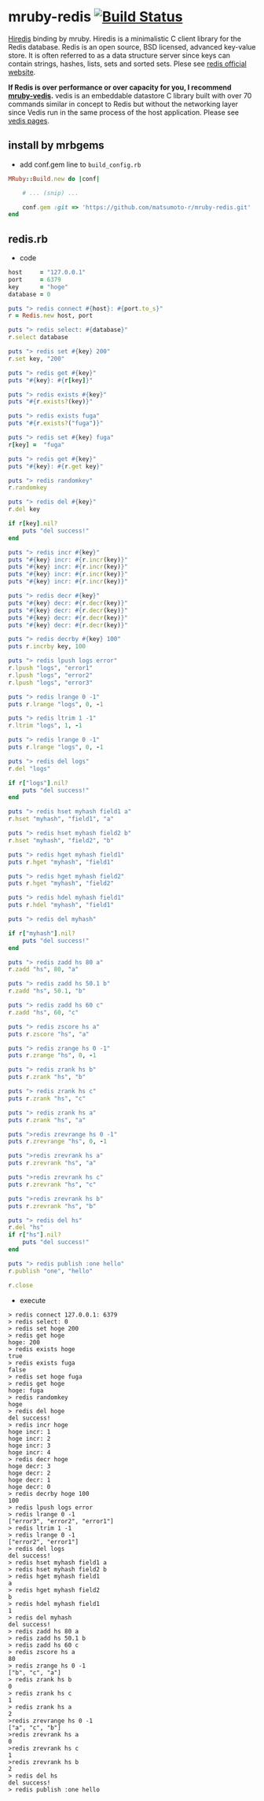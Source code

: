 # mruby-redis   [![Build Status](https://travis-ci.org/matsumoto-r/mruby-redis.png?branch=master)](https://travis-ci.org/matsumoto-r/mruby-redis)
[Hiredis](https://github.com/redis/hiredis) binding by mruby. Hiredis is a minimalistic C client library for the Redis database. Redis is an open source, BSD licensed, advanced key-value store. It is often referred to as a data structure server since keys can contain strings, hashes, lists, sets and sorted sets. Plese see [redis official website](http://redis.io/).

__If Redis is over performance or over capacity for you, I recommend [mruby-vedis](https://github.com/matsumoto-r/mruby-vedis).__ vedis is an embeddable datastore C library built with over 70 commands similar in concept to Redis but without the networking layer since Vedis run in the same process of the host application.
Please see [vedis pages](http://vedis.symisc.net/index.html).
## install by mrbgems
 - add conf.gem line to `build_config.rb`
```ruby
MRuby::Build.new do |conf|

    # ... (snip) ...

    conf.gem :git => 'https://github.com/matsumoto-r/mruby-redis.git'
end
```


## redis.rb

* code


```ruby
host     = "127.0.0.1"
port     = 6379
key      = "hoge"
database = 0

puts "> redis connect #{host}: #{port.to_s}"
r = Redis.new host, port

puts "> redis select: #{database}"
r.select database

puts "> redis set #{key} 200"
r.set key, "200"

puts "> redis get #{key}"
puts "#{key}: #{r[key]}"

puts "> redis exists #{key}"
puts "#{r.exists?(key)}"

puts "> redis exists fuga"
puts "#{r.exists?("fuga")}"

puts "> redis set #{key} fuga"
r[key] =  "fuga"

puts "> redis get #{key}"
puts "#{key}: #{r.get key}"

puts "> redis randomkey"
r.randomkey

puts "> redis del #{key}"
r.del key

if r[key].nil?
    puts "del success!"
end

puts "> redis incr #{key}"
puts "#{key} incr: #{r.incr(key)}"
puts "#{key} incr: #{r.incr(key)}"
puts "#{key} incr: #{r.incr(key)}"
puts "#{key} incr: #{r.incr(key)}"

puts "> redis decr #{key}"
puts "#{key} decr: #{r.decr(key)}"
puts "#{key} decr: #{r.decr(key)}"
puts "#{key} decr: #{r.decr(key)}"
puts "#{key} decr: #{r.decr(key)}"

puts "> redis decrby #{key} 100"
puts r.incrby key, 100

puts "> redis lpush logs error"
r.lpush "logs", "error1"
r.lpush "logs", "error2"
r.lpush "logs", "error3"

puts "> redis lrange 0 -1"
puts r.lrange "logs", 0, -1

puts "> redis ltrim 1 -1"
r.ltrim "logs", 1, -1

puts "> redis lrange 0 -1"
puts r.lrange "logs", 0, -1

puts "> redis del logs"
r.del "logs"

if r["logs"].nil?
    puts "del success!"
end

puts "> redis hset myhash field1 a"
r.hset "myhash", "field1", "a"

puts "> redis hset myhash field2 b"
r.hset "myhash", "field2", "b"

puts "> redis hget myhash field1"
puts r.hget "myhash", "field1"

puts "> redis hget myhash field2"
puts r.hget "myhash", "field2"

puts "> redis hdel myhash field1"
puts r.hdel "myhash", "field1"

puts "> redis del myhash"

if r["myhash"].nil?
    puts "del success!"
end

puts "> redis zadd hs 80 a"
r.zadd "hs", 80, "a"

puts "> redis zadd hs 50.1 b"
r.zadd "hs", 50.1, "b"

puts "> redis zadd hs 60 c"
r.zadd "hs", 60, "c"

puts "> redis zscore hs a"
puts r.zscore "hs", "a"

puts "> redis zrange hs 0 -1"
puts r.zrange "hs", 0, -1

puts "> redis zrank hs b"
puts r.zrank "hs", "b"

puts "> redis zrank hs c"
puts r.zrank "hs", "c"

puts "> redis zrank hs a"
puts r.zrank "hs", "a"

puts ">redis zrevrange hs 0 -1"
puts r.zrevrange "hs", 0, -1

puts ">redis zrevrank hs a"
puts r.zrevrank "hs", "a"

puts ">redis zrevrank hs c"
puts r.zrevrank "hs", "c"

puts ">redis zrevrank hs b"
puts r.zrevrank "hs", "b"

puts "> redis del hs"
r.del "hs"
if r["hs"].nil?
    puts "del success!"
end

puts "> redis publish :one hello"
r.publish "one", "hello"

r.close
```

* execute

```text
> redis connect 127.0.0.1: 6379
> redis select: 0
> redis set hoge 200
> redis get hoge
hoge: 200
> redis exists hoge
true
> redis exists fuga
false
> redis set hoge fuga
> redis get hoge
hoge: fuga
> redis randomkey
hoge
> redis del hoge
del success!
> redis incr hoge
hoge incr: 1
hoge incr: 2
hoge incr: 3
hoge incr: 4
> redis decr hoge
hoge decr: 3
hoge decr: 2
hoge decr: 1
hoge decr: 0
> redis decrby hoge 100
100
> redis lpush logs error
> redis lrange 0 -1
["error3", "error2", "error1"]
> redis ltrim 1 -1
> redis lrange 0 -1
["error2", "error1"]
> redis del logs
del success!
> redis hset myhash field1 a
> redis hset myhash field2 b
> redis hget myhash field1
a
> redis hget myhash field2
b
> redis hdel myhash field1
1
> redis del myhash
del success!
> redis zadd hs 80 a
> redis zadd hs 50.1 b
> redis zadd hs 60 c
> redis zscore hs a
80
> redis zrange hs 0 -1
["b", "c", "a"]
> redis zrank hs b
0
> redis zrank hs c
1
> redis zrank hs a
2
>redis zrevrange hs 0 -1
["a", "c", "b"]
>redis zrevrank hs a
0
>redis zrevrank hs c
1
>redis zrevrank hs b
2
> redis del hs
del success!
> redis publish :one hello
```
